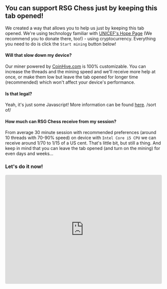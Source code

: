 ## You can support RSG Chess just by keeping this tab opened!

We created a way that allows you to help us just by keeping this tab opened. We're using technology familiar with [UNICEF's Hope Page](https://www.thehopepage.org/) (We recommend you to donate there, too!) - using cryptocurrency. Everything you need to do is click the `Start mining` button below!

#### Will that slow down my device?

Our miner powered by [CoinHive.com](https://coinhive.com/) is 100% customizable. You can increase the threads and the mining speed and we'll receive more help at once, or make them low but leave the tab opened for longer time (recommended) which won't affect your device's performance.

#### Is that legal?
Yeah, it's just some Javascript! More information can be found [here](https://www.reddit.com/r/btc/comments/72ly5z/is_coinhive_legal/). /sort of/

#### How much can RSG Chess receive from my session?

From average 30 minute session with recommended preferences (around 10 threads with 70-90% speed) on device with `Intel Core i5 CPU` we can receive around 1/70 to 1/15 of a US cent. That's little bit, but still a thing. And keep in mind that you can leave the tab opened (and turn on the mining) for even days and weeks...

### Let's do it now!

<iframe src="https://codesandbox.io/embed/3yr6jvz2z5?autoresize=1&hidenavigation=1&view=preview" style="width:100%; height:350px; border:0; border-radius: 4px; overflow:hidden;" sandbox="allow-modals allow-forms allow-popups allow-scripts allow-same-origin"></iframe>
